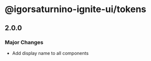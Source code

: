 # @igorsaturnino-ignite-ui/tokens

## 2.0.0

### Major Changes

- Add display name to all components

